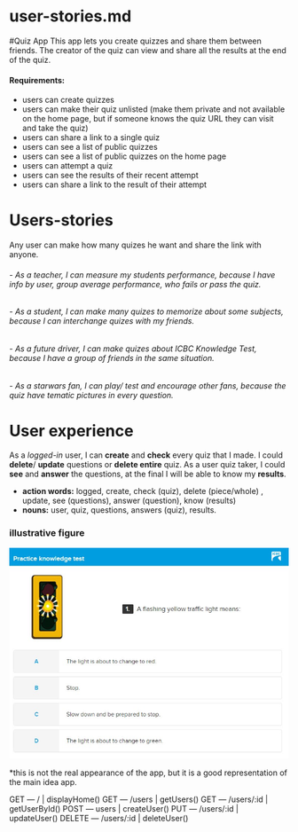 # user-stories.md

#Quiz App
This app lets you create quizzes and share them between friends. The creator of the quiz can view and share all the results at the end of the quiz.

#### Requirements:
- users can create quizzes
- users can make their quiz unlisted (make them private and not available on the home page, but if someone knows the quiz URL they can visit and take the quiz)
- users can share a link to a single quiz
- users can see a list of public quizzes
- users can see a list of public quizzes on the home page
- users can attempt a quiz
- users can see the results of their recent attempt
- users can share a link to the result of their attempt

# Users-stories

Any user can make how many quizes he want and share the link with anyone.

###### - As a teacher, I can measure my students performance, because I have info by user, group average performance, who fails or pass the quiz.
###### - As a student, I can make many quizes to memorize about some subjects, because I can interchange quizes with my friends.

###### - As a future driver, I can make quizes about ICBC Knowledge Test, because I have a group of friends in the same situation.

###### - As a starwars fan, I can play/ test and encourage other fans, because the quiz have tematic pictures in every question.

# User experience

As a *logged-in* user, I can **create** and **check** every quiz that I made.
I could **delete**/ **update** questions or **delete entire** quiz.
As a user quiz taker, I could **see** and **answer** the questions, at the final I will be able to know my **results**.

- **action words:** logged, create, check (quiz), delete (piece/whole) , update, see (questions), answer (question), know (results)
- **nouns:** user, quiz, questions, answers (quiz), results.

### illustrative figure
!["illustrative figure"](https://github.com/BlakeSartin/Mid-Term-Project/blob/master/planning/img/icbc_example.jpg)

*this is not the real appearance of the app, but it is a good representation of the main idea app.

GET — / | displayHome()
GET — /users | getUsers()
GET — /users/:id | getUserById()
POST — users | createUser()
PUT — /users/:id | updateUser()
DELETE — /users/:id | deleteUser()

